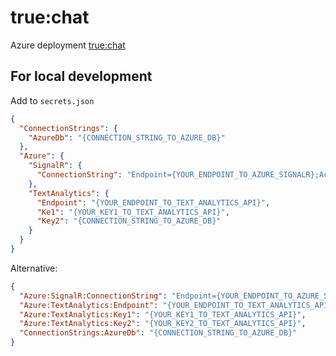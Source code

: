 # true:chat

Azure deployment [true:chat](https://wa-true-chat-client.azurewebsites.net/)

## For local development

Add to `secrets.json`

```json
{
  "ConnectionStrings": {
    "AzureDb": "{CONNECTION_STRING_TO_AZURE_DB}"
  },
  "Azure": {
    "SignalR": {
      "ConnectionString": "Endpoint={YOUR_ENDPOINT_TO_AZURE_SIGNALR};AccessKey={YOUR_ACCESS_KEY_TO_AZURE_SIGNALR};Version=1.0;"
    },
    "TextAnalytics": {
      "Endpoint": "{YOUR_ENDPOINT_TO_TEXT_ANALYTICS_API}",
      "Ke1": "{YOUR_KEY1_TO_TEXT_ANALYTICS_API}",
      "Key2": "{CONNECTION_STRING_TO_AZURE_DB}"
    }
  }
}
```

Alternative:
```json
{
  "Azure:SignalR:ConnectionString": "Endpoint={YOUR_ENDPOINT_TO_AZURE_SIGNALR};AccessKey={YOUR_ACCESS_KEY_TO_AZURE_SIGANLR};Version=1.0;",
  "Azure:TextAnalytics:Endpoint": "{YOUR_ENDPOINT_TO_TEXT_ANALYTICS_API}",
  "Azure:TextAnalytics:Key1": "{YOUR_KEY1_TO_TEXT_ANALYTICS_API}",
  "Azure:TextAnalytics:Key2": "{YOUR_KEY2_TO_TEXT_ANALYTICS_API}",
  "ConnectionStrings:AzureDb": "{CONNECTION_STRING_TO_AZURE_DB}"
}
```



